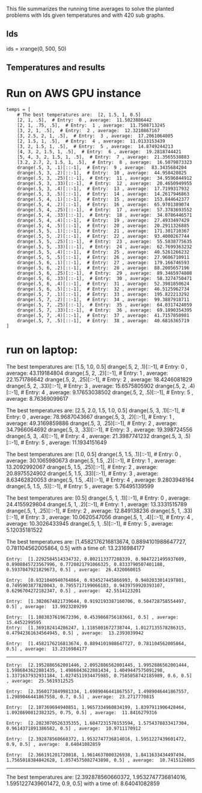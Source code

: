 
This file summarizes the running time averages to solve the planted problems with Ids <ids> given temperatures <temperatures> and with 420 sub graphs.

## Ids
ids = xrange(0, 500, 50)

## Temperatures and results

# Run on AWS GPU instance
    temps = [
        # The best temperatures are:  [2, 1.5, 1, 0.5]
        [2, 1, .5],  # Entry:  0 , average:  11.5023886442
        [2, 1, .75, .5],  # Entry:  1 , average:  11.7508713245
        [3, 2, 1, .5],  # Entry:  2 , average:  12.3210867167
        [3, 2.5, 2, 1, .5],  # Entry:  3 , average:  17.2061064005
        [2, 1.5, 1, .5],  # Entry:  4 , average:  11.0133153439
        [3, 2, 1.5, 1, .5],  # Entry:  5 , average:  14.8749244213
        [4, 3, 2, 1.5, 1, .5],  # Entry:  6 , average:  19.2818744421
        [5, 4, 3, 2, 1.5, 1, .5],  # Entry:  7 , average:  21.3565538883
        [3.2, 2.7, 2, 1.5, 1, .5],  # Entry:  8 , average:  16.5079873323
        drange(.5, 3, .1)[::-1],  # Entry:  9 , average:  83.3435684204
        drange(.5, 3, .2)[::-1],  # Entry:  10 , average:  44.958420825
        drange(.5, 3, .25)[::-1],  # Entry:  11 , average:  34.9596844912
        drange(.5, 3, .33)[::-1],  # Entry:  12 , average:  20.4650949955
        drange(.5, 3, .4)[::-1],  # Entry:  13 , average:  17.7199317932
        drange(.5, 3, .5)[::-1],  # Entry:  14 , average:  14.2617946863
        drange(.5, 4, .1)[::-1],  # Entry:  15 , average:  153.844642377
        drange(.5, 4, .2)[::-1],  # Entry:  16 , average:  65.9701389074
        drange(.5, 4, .25)[::-1],  # Entry:  17 , average:  57.3783693552
        drange(.5, 4, .33)[::-1],  # Entry:  18 , average:  34.0786446571
        drange(.5, 4, .4)[::-1],  # Entry:  19 , average:  27.4933497429
        drange(.5, 4, .5)[::-1],  # Entry:  20 , average:  20.2911326885
        drange(.5, 5, .1)[::-1],  # Entry:  21 , average:  171.301710367
        drange(.5, 5, .2)[::-1],  # Entry:  22 , average:  93.4000267744
        drange(.5, 5, .25)[::-1],  # Entry:  23 , average:  55.5838775635
        drange(.5, 5, .33)[::-1],  # Entry:  24 , average:  62.7699363232
        drange(.5, 5, .4)[::-1],  # Entry:  25 , average:  40.5261266232
        drange(.5, 5, .5)[::-1],  # Entry:  26 , average:  27.9606710911
        drange(.5, 6, .1)[::-1],  # Entry:  27 , average:  179.166746593
        drange(.5, 6, .2)[::-1],  # Entry:  28 , average:  88.2005657196
        drange(.5, 6, .25)[::-1],  # Entry:  29 , average:  89.3465974808
        drange(.5, 6, .33)[::-1],  # Entry:  30 , average:  58.3274750471
        drange(.5, 6, .4)[::-1],  # Entry:  31 , average:  52.3981850624
        drange(.5, 6, .5)[::-1],  # Entry:  32 , average:  46.5125962734
        drange(.5, 7, .1)[::-1],  # Entry:  33 , average:  195.822213292
        drange(.5, 7, .2)[::-1],  # Entry:  34 , average:  99.3887918711
        drange(.5, 7, .25)[::-1],  # Entry:  35 , average:  64.0317424059
        drange(.5, 7, .33)[::-1],  # Entry:  36 , average:  69.1890354395
        drange(.5, 7, .4)[::-1],  # Entry:  37 , average:  41.7157850981
        drange(.5, 7, .5)[::-1],  # Entry:  38 , average:  40.6816365719
    ]

# run on laptop:

The best temperatures are:  [1.5, 1.0, 0.5]
    drange(.5, 2, .1)[::-1], # Entry:  0 , average:  43.119184804
    drange(.5, 2, .2)[::-1], # Entry:  1 , average:  22.1571786642
    drange(.5, 2, .25)[::-1], # Entry:  2 , average:  18.4246081829
    drange(.5, 2, .33)[::-1], # Entry:  3 , average:  15.6575805902
    drange(.5, 2, .4)[::-1], # Entry:  4 , average:  9.17653038502
    drange(.5, 2, .5)[::-1], # Entry:  5 , average:  8.76369099617


The best temperatures are:  [2.5, 2.0, 1.5, 1.0, 0.5]
    drange(.5, 3, .1)[::-1],  # Entry:  0 , average:  78.9687043667
    drange(.5, 3, .2)[::-1],  # Entry:  1 , average:  49.3169859886
    drange(.5, 3, .25)[::-1],  # Entry:  2 , average:  34.7966064692
    drange(.5, 3, .33)[::-1],  # Entry:  3 , average:  19.398724556
    drange(.5, 3, .4)[::-1],  # Entry:  4 , average:  21.3987741232
    drange(.5, 3, .5)[::-1],  # Entry:  5 , average:  11.1934151649


The best temperatures are:  [1.0, 0.5]
    drange(.5, 1.5, .1)[::-1],  # Entry:  0 , average:  30.1065980673
    drange(.5, 1.5, .2)[::-1],  # Entry:  1 , average:  13.2092992067
    drange(.5, 1.5, .25)[::-1],  # Entry:  2 , average:  20.8975524902
    drange(.5, 1.5, .33)[::-1],  # Entry:  3 , average:  8.63462820053
    drange(.5, 1.5, .4)[::-1],  # Entry:  4 , average:  9.2803948164
    drange(.5, 1.5, .5)[::-1],  # Entry:  5 , average:  5.76495139599

The best temperatures are:  [0.5]
    drange(.5, 1, .1)[::-1],  # Entry:  0 , average:  24.4155929804
    drange(.5, 1, .2)[::-1],  # Entry:  1 , average:  13.3331515789
    drange(.5, 1, .25)[::-1],  # Entry:  2 , average:  12.849138236
    drange(.5, 1, .33)[::-1],  # Entry:  3 , average:  10.0620547056
    drange(.5, 1, .4)[::-1],  # Entry:  4 , average:  10.3026433945
    drange(.5, 1, .5)[::-1],  # Entry:  5 , average:  5.12035181522


The best temperatures are:  [1.4582176216813674, 0.8894101988647727, 0.781104562005864, 0.5]  with a time of:  13.2316984177

    Entry:  [1.2292584514334732, 0.802113377288339, 0.9847221495937609, 0.8908845723567996, 0.7720821791066325, 0.8333790507401188, 0.5937047921829673, 0.5] , average:  26.4320060015

    Entry:  [0.9321040940764864, 0.934527445866993, 0.9402033014197801, 0.7495903877820043, 0.7955717199066183, 0.9439759920393107, 0.6296704272182347, 0.5] , average:  42.5514123201

    Entry:  [1.3020674821739644, 0.9192193387160706, 0.504728758554497, 0.5] , average:  13.9923289299

    Entry:  [1.1083837619672396, 0.4539868756183661, 0.5] , average:  15.4452299595
    Entry:  [1.369182414286247, 1.1185801672738744, 1.0127135578286315, 0.47942361634564945, 0.5] , average:  13.2393039942

    Entry:  [1.4582176216813674, 0.8894101988647727, 0.781104562005864, 0.5] , average:  13.2316984177

----------------------------------------
    Entry:  [2.1952886562001446, 2.0952886562001445, 1.9952886562001444, 1.5986843622881435, 1.4986843622881434, 1.4049447575091298, 1.3371637932931184, 1.0274511934475985, 0.7585058742185989, 0.6, 0.5] , average:  25.5619312525

    Entry:  [2.3560173849981334, 1.6989046441867557, 1.4989046441867557, 1.2989046441867558, 0.7, 0.5] , average:  23.2717770815

    Entry:  [2.107369694940851, 1.9657334960834199, 1.8397911906428464, 1.0928690812382325, 0.75, 0.5] , average:  11.8416279316

    Entry:  [2.2023070526335355, 1.6847231578153594, 1.5754378833417304, 0.9614371891386582, 0.5] , average:  10.9711170912

    Entry:  [2.392878560660372, 1.9532747736814016, 1.5951227439601472, 0.9, 0.5] , average:  8.64041082859

    Entry:  [2.366191201720018, 1.9614637000326938, 1.8411633434497494, 1.7565018384842628, 1.0574575082743898, 0.5] , average:  10.7415126085

----------------------------------------
The best temperatures are:  [2.392878560660372, 1.9532747736814016, 1.5951227439601472, 0.9, 0.5]  with a time of:  8.64041082859

